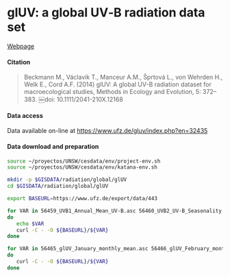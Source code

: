 # glUV: a global UV‐B radiation data set

[Webpage](https://www.ufz.de/gluv/)

#### Citation
> Beckmann M., Václavík T., Manceur A.M., Šprtová L., von Wehrden H., Welk E., Cord A.F. (2014) glUV: A global UV-B radiation dataset for macroecological studies, Methods in Ecology and Evolution, 5: 372–383. ￼doi: 10.1111/2041-210X.12168


#### Data access

Data available on-line at https://www.ufz.de/gluv/index.php?en=32435

#### Data download and preparation


```sh
source ~/proyectos/UNSW/cesdata/env/project-env.sh
source ~/proyectos/UNSW/cesdata/env/katana-env.sh

mkdir -p $GISDATA/radiation/global/glUV
cd $GISDATA/radiation/global/glUV

export BASEURL=https://www.ufz.de/export/data/443

for VAR in 56459_UVB1_Annual_Mean_UV-B.asc 56460_UVB2_UV-B_Seasonality.asc 56461_UVB3_Mean_UV-B_of_Highest_Month.asc 56462_UVB4_Mean_UV-B_of_Lowest_Month.asc 56463_UVB5_Sum_of_UV-B_Radiation_of_Highest_Quarter.asc 56464_UVB6_Sum_of_UV-B_Radiation_of_Lowest_Quarter.asc
do
   echo $VAR
   curl -C - -O ${BASEURL}/${VAR}
done

for VAR in 56465_glUV_January_monthly_mean.asc 56466_glUV_February_monthly_mean.asc 56467_glUV_March_monthly_mean.asc 56468_glUV_April_monthly_mean.asc 56468_glUV_April_monthly_mean.asc 56469_glUV_May_monthly_mean.asc 56470_glUV_June_monthly_mean.asc 56471_glUV_July_monthly_mean.asc 56472_glUV_August_monthly_mean.asc 56473_glUV_September_monthly_mean.asc 56474_glUV_October_monthly_means.asc 56475_glUV_November_monthly_means.asc 56476_glUV_December_monthly_means.asc
do
   curl -C - -O ${BASEURL}/${VAR}
done


```
